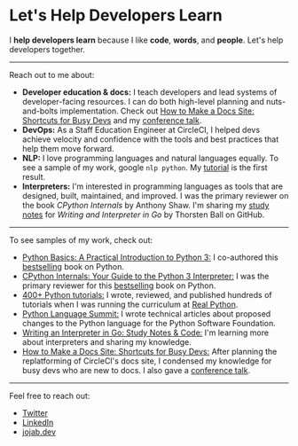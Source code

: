 # Let's Help Developers Learn

I **help developers learn** because I like **code**, **words**, and **people**. Let's help developers together. 

---
Reach out to me about:
- **Developer education & docs:** I teach developers and lead systems of developer-facing resources. I can do both high-level planning and nuts-and-bolts implementation. Check out [How to Make a Docs Site: Shortcuts for Busy Devs](https://github.com/jablonskidev/how-to-make-a-docs-site) and my [conference talk](https://www.youtube.com/watch?v=N3mO4MEtpwA).
- **DevOps:** As a Staff Education Engineer at CircleCI, I helped devs achieve velocity and confidence with the tools and best practices that help them move forward.
- **NLP:** I love programming languages and natural languages equally. To see a sample of my work, google `nlp python`. My [tutorial](https://realpython.com/nltk-nlp-python/) is the first result.
- **Interpreters:** I'm interested in programming languages as tools that are designed, built, maintained, and improved. I was the primary reviewer on the book *CPython Internals* by Anthony Shaw. I'm sharing my [study notes](https://github.com/jablonskidev/writing-an-interpreter-in-go) for *Writing and Interpreter in Go* by Thorsten Ball on GitHub.
 
--- 
To see samples of my work, check out:
- [Python Basics: A Practical Introduction to Python 3:](https://www.amazon.ca/Python-Basics-Practical-Introduction/dp/1775093328) I co-authored this [bestselling](https://realpython.com/python-basics-paperback/) book on Python.
- [CPython Internals: Your Guide to the Python 3 Interpreter:](https://www.amazon.ca/CPython-Internals-Guide-Python-Interpreter/dp/1775093344) I was the primary reviewer for this [bestselling](https://realpython.com/cpython-internals-paperback/) book on Python.
- [400+ Python tutorials:](https://realpython.com/team/jjablonski/) I wrote, reviewed, and published hundreds of tutorials when I was running the curriculum at [Real Python](https://realpython.com/).
- [Python Language Summit:](https://pyfound.blogspot.com/2021/05/the-2021-python-language-summit.html) I wrote technical articles about proposed changes to the Python language for the Python Software Foundation.
- [Writing an Interpreter in Go: Study Notes & Code:](https://github.com/jablonskidev/writing-an-interpreter-in-go) I'm learning more about interpreters and sharing my knowledge.
- [How to Make a Docs Site: Shortcuts for Busy Devs:](https://github.com/jablonskidev/how-to-make-a-docs-site) After planning the replatforming of CircleCI's docs site, I condensed my knowledge for busy devs who are new to docs. I also gave a [conference talk](https://www.youtube.com/watch?v=N3mO4MEtpwA).

---
Feel free to reach out:
- [Twitter](https://twitter.com/jo_jablonski)
- [LinkedIn](https://www.linkedin.com/in/joanna-jablonski/)
- [jojab.dev](https:///www.jojab.dev)
